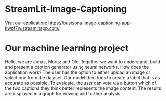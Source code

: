 # StreamLit-Image-Captioning

Visit our application: https://buscjona-image-captioning-app-kwpf7w.streamlitapp.com/

# Our machine learning project
Hello, we are Jonas, Moritz and Ole. Together we want to understand, build and present a caption generator using neural networks. 
How does the application work? The user has the option to either upload an image or select one from the dataset. Our model then tries to create a label that is as accurate as possible. To evaluate, the user can vote via a button which of the two captions they think better represents the image content. The results are displayed in a graph for viewing and further analysis.
